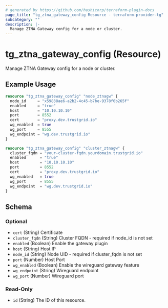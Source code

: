 ```yaml
---
# generated by https://github.com/hashicorp/terraform-plugin-docs
page_title: "tg_ztna_gateway_config Resource - terraform-provider-tg"
subcategory: ""
description: |-
  Manage ZTNA Gateway config for a node or cluster.
---
```


# tg_ztna_gateway_config (Resource)

Manage ZTNA Gateway config for a node or cluster.

## Example Usage

```terraform
resource "tg_ztna_gateway_config" "node_ztnagw" {
  node_id     = "x59838ae6-a2b2-4c45-b7be-9378f0b265f"
  enabled     = "true"
  host        = "10.10.10.10"
  port        = 8552
  cert        = "proxy.dev.trustgrid.io"
  wg_enabled  = true
  wg_port     = 8555
  wg_endpoint = "wg.dev.trustgrid.io"
}

resource "tg_ztna_gateway_config" "cluster_ztnagw" {
  cluster_fqdn = "your-cluster-fqdn.yourdomain.trustgrid.io"
  enabled      = "true"
  host         = "10.10.10.10"
  port         = 8552
  cert         = "proxy.dev.trustgrid.io"
  wg_enabled   = true
  wg_port      = 8555
  wg_endpoint  = "wg.dev.trustgrid.io"
}
```

<!-- schema generated by tfplugindocs -->
## Schema

### Optional

- `cert` (String) Certificate
- `cluster_fqdn` (String) Cluster FQDN - required if node_id is not set
- `enabled` (Boolean) Enable the gateway plugin
- `host` (String) Host IP
- `node_id` (String) Node UID - required if cluster_fqdn is not set
- `port` (Number) Host Port
- `wg_enabled` (Boolean) Enable the wireguard gateway feature
- `wg_endpoint` (String) Wireguard endpoint
- `wg_port` (Number) Wireguard port

### Read-Only

- `id` (String) The ID of this resource.


